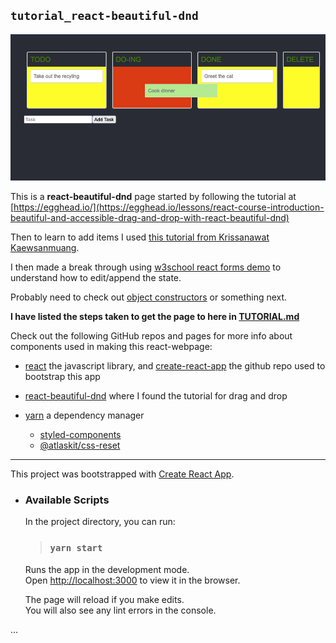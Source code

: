 ## `tutorial_react-beautiful-dnd`

![Screenshot](Screenshot-2023.png "Screenshot of Kanban board created")

This is a **react-beautiful-dnd** page started by following the tutorial at [https://egghead.io/](https://egghead.io/lessons/react-course-introduction-beautiful-and-accessible-drag-and-drop-with-react-beautiful-dnd)

Then to learn to add items I used [this tutorial from Krissanawat Kaewsanmuang](https://medium.com/js-geek/create-a-simple-todo-app-in-react-72d9341a7e6c).

I then made a break through using [w3school react forms demo](https://www.w3schools.com/react/showreact.asp?filename=demo2_react_forms_submit) to understand how to edit/append the state.

Probably need to check out [object constructors](https://www.w3schools.com/js/js_object_constructors.asp) or something next.


**I have listed the steps taken to get the page to here in [TUTORIAL.md](/TUTORIAL.md)**


Check out the following GitHub repos and pages for more info about components used in making this react-webpage:
* [react](https://github.com/facebook/react) the javascript library, and [create-react-app](https://github.com/facebook/create-react-app) the github repo used to bootstrap this app
* [react-beautiful-dnd](https://github.com/atlassian/react-beautiful-dnd) where I found the tutorial for drag and drop
* [yarn](https://github.com/yarnpkg/yarn) a dependency manager

  * [styled-components](https://github.com/styled-components/styled-components)
  * [@atlaskit/css-reset](https://atlaskit.atlassian.com/packages/css-packs/css-reset)

-----

This project was bootstrapped with [Create React App](https://github.com/facebook/create-react-app).

*  ### Available Scripts

   In the project directory, you can run:

   > ### `yarn start`

   Runs the app in the development mode.<br />
   Open [http://localhost:3000](http://localhost:3000) to view it in the browser.

   The page will reload if you make edits.<br />
   You will also see any lint errors in the console.

...
